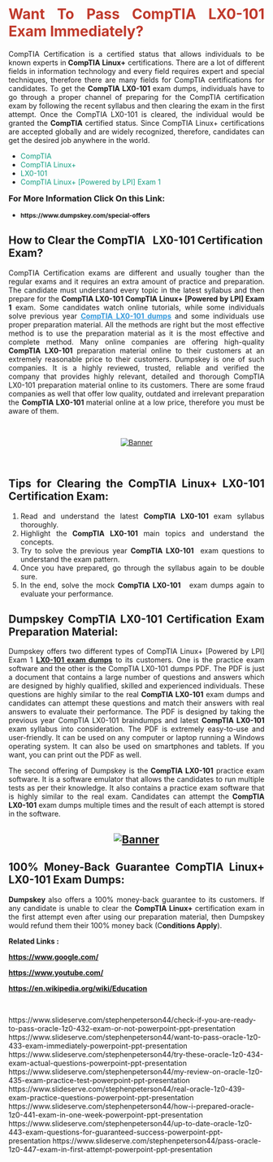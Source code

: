 <h1 style="text-align: justify;"><span style="color:#c0392b;"><strong>Want To Pass CompTIA LX0-101 Exam Immediately?</strong></span></h1>

<p style="text-align: justify;">CompTIA Certification is a certified status that allows individuals to be known experts in<strong> CompTIA Linux+</strong> certifications. There are a lot of different fields in information technology and every field requires expert and special techniques, therefore there are many fields for CompTIA certifications for candidates. To get the <strong>CompTIA LX0-101 </strong>exam dumps, individuals have to go through a proper channel of preparing for the CompTIA certification exam by following the recent syllabus and then clearing the exam in the first attempt. Once the CompTIA LX0-101 is cleared, the individual would be granted the <strong>CompTIA</strong> certified status. Since CompTIA Linux+ certifications are accepted globally and are widely recognized, therefore, candidates can get the desired job anywhere in the world.</p>

<ul>
	<li style="text-align: justify;"><span style="color:#16a085;">CompTIA</span></li>
	<li style="text-align: justify;"><span style="color:#16a085;">CompTIA Linux+  </span></li>
	<li style="text-align: justify;"><span style="color:#16a085;">LX0-101</span></li>
	<li style="text-align: justify;"><span style="color:#16a085;">CompTIA Linux+ [Powered by LPI] Exam 1</span></li>
</ul>

<p style="text-align: justify;"><span style="font-size:16px;"><strong>For More Information Click On this Link:</strong></span></p>

<ul>
	<li style="text-align: justify;"><span style="font-size:12px;"><strong>https://www.dumpskey.com/special-offers</strong></span></li>
</ul>

<h2><strong>How to Clear the CompTIA   LX0-101 Certification Exam?</strong></h2>

<p style="text-align: justify;">CompTIA Certification exams are different and usually tougher than the regular exams and it requires an extra amount of practice and preparation. The candidate must understand every topic in the latest syllabus and then prepare for the <strong>CompTIA LX0-101 CompTIA Linux+ [Powered by LPI] Exam 1</strong> exam. Some candidates watch online tutorials, while some individuals solve previous year <a href="https://www.dumpskey.com/comptia/lx0-101-braindumps"><span style="color:#3498db;"><u><strong>CompTIA LX0-101 dumps</strong></u></span></a> and some individuals use proper preparation material. All the methods are right but the most effective method is to use the preparation material as it is the most effective and complete method. Many online companies are offering high-quality <strong>CompTIA LX0-101 </strong>preparation material online to their customers at an extremely reasonable price to their customers. Dumpskey is one of such companies. It is a highly reviewed, trusted, reliable and verified the company that provides highly relevant, detailed and thorough CompTIA LX0-101 preparation material online to its customers. There are some fraud companies as well that offer low quality, outdated and irrelevant preparation the <strong>CompTIA LX0-101 </strong>material online at a low price, therefore you must be aware of them.</p>

<p style="text-align: justify;"> </p>

<p style="text-align: center;"><a href="https://www.dumpskey.com/comptia/lx0-101-braindumps"><img src="http://soperdoper.com/search_portal/uploads/general_banners/1562740316_Untitled_Linked_Comp_01.gif" alt="Banner"/></a></p>

<p style="text-align: center;"> </p>

<h2 style="text-align: justify;"><strong>Tips for Clearing the CompTIA Linux+ LX0-101 Certification Exam:</strong></h2>

<ol>
	<li style="text-align: justify;">Read and understand the latest <strong>CompTIA LX0-101 </strong>exam syllabus thoroughly.</li>
	<li style="text-align: justify;">Highlight the<strong> CompTIA LX0-101 </strong>main topics and understand the concepts.</li>
	<li style="text-align: justify;">Try to solve the previous year <strong>CompTIA LX0-101 </strong> exam questions to understand the exam pattern.</li>
	<li style="text-align: justify;">Once you have prepared, go through the syllabus again to be double sure.</li>
	<li style="text-align: justify;">In the end, solve the mock <strong>CompTIA LX0-101  </strong> exam dumps again to evaluate your performance.</li>
</ol>

<h2 style="text-align: justify;"><strong>Dumpskey CompTIA LX0-101 Certification Exam Preparation Material:</strong></h2>

<p style="text-align: justify;">Dumpskey offers two different types of CompTIA Linux+ [Powered by LPI] Exam 1 <strong><a href="https://www.dumpskey.com/comptia/lx0-101-braindumps">LX0-101 exam dumps</a></strong> to its customers. One is the practice exam software and the other is the CompTIA LX0-101 dumps PDF. The PDF is just a document that contains a large number of questions and answers which are designed by highly qualified, skilled and experienced individuals. These questions are highly similar to the real <strong>CompTIA LX0-101</strong> exam dumps and candidates can attempt these questions and match their answers with real answers to evaluate their performance. The PDF is designed by taking the previous year CompTIA LX0-101 braindumps and latest <strong>CompTIA LX0-101 </strong>exam syllabus into consideration. The PDF is extremely easy-to-use and user-friendly. It can be used on any computer or laptop running a Windows operating system. It can also be used on smartphones and tablets. If you want, you can print out the PDF as well.</p>

<p style="text-align: justify;">The second offering of Dumpskey is the<strong> CompTIA LX0-101</strong> practice exam software. It is a software emulator that allows the candidates to run multiple tests as per their knowledge. It also contains a practice exam software that is highly similar to the real exam. Candidates can attempt the<strong> CompTIA LX0-101</strong> exam dumps multiple times and the result of each attempt is stored in the software.</p>

<h2 style="text-align: center;"><a href="https://www.dumpskey.com/comptia/lx0-101-braindumps"><img src="http://soperdoper.com/search_portal/uploads/general_banners/1562743625_8ppZk49y_HM0oke96j0cic4OdOo.jpg" alt="Banner"/></a></h2>

<h2 style="text-align: justify;"><strong>100% Money-Back Guarantee CompTIA Linux+ LX0-101 Exam Dumps:</strong></h2>

<p style="text-align: justify;"><strong>Dumpskey </strong>also offers a 100% money-back guarantee to its customers. If any candidate is unable to clear the <strong>CompTIA Linux+ </strong>certification exam in the first attempt even after using our preparation material, then Dumpskey would refund them their 100% money back (C<strong>onditions Apply</strong>).</p>

<p style="text-align: justify;"><strong>Related Links :</strong></p>

<p><a href="https://www.google.com/" rel="noopener noreferrer" target="_blank"><strong>https://www.google.com/</strong></a></p>

<p><a href="https://www.youtube.com/" rel="noopener noreferrer" target="_blank"><strong>https://www.youtube.com/</strong></a></p>

<p><a href="https://en.wikipedia.org/wiki/Education" rel="noopener noreferrer" target="_blank"><strong>https://en.wikipedia.org/wiki/Education</strong></a></p>

<p> </p>
https://www.slideserve.com/stephenpeterson44/check-if-you-are-ready-to-pass-oracle-1z0-432-exam-or-not-powerpoint-ppt-presentation
https://www.slideserve.com/stephenpeterson44/want-to-pass-oracle-1z0-433-exam-immediately-powerpoint-ppt-presentation
https://www.slideserve.com/stephenpeterson44/try-these-oracle-1z0-434-exam-actual-questions-powerpoint-ppt-presentation
https://www.slideserve.com/stephenpeterson44/my-review-on-oracle-1z0-435-exam-practice-test-powerpoint-ppt-presentation
https://www.slideserve.com/stephenpeterson44/real-oracle-1z0-439-exam-practice-questions-powerpoint-ppt-presentation
https://www.slideserve.com/stephenpeterson44/how-i-prepared-oracle-1z0-441-exam-in-one-week-powerpoint-ppt-presentation
https://www.slideserve.com/stephenpeterson44/up-to-date-oracle-1z0-443-exam-questions-for-guaranteed-success-powerpoint-ppt-presentation
https://www.slideserve.com/stephenpeterson44/pass-oracle-1z0-447-exam-in-first-attempt-powerpoint-ppt-presentation
